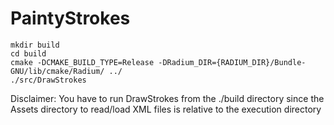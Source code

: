 # PaintyStrokes

```
mkdir build
cd build
cmake -DCMAKE_BUILD_TYPE=Release -DRadium_DIR={RADIUM_DIR}/Bundle-GNU/lib/cmake/Radium/ ../
./src/DrawStrokes 
```

Disclaimer:
You have to run DrawStrokes from the ./build directory since the Assets directory 
to read/load XML files is relative to the execution directory
